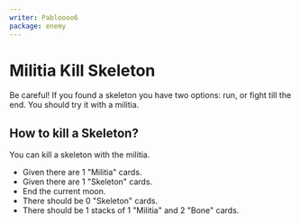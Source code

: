 ```yaml
---
writer: Pabloooo6
package: enemy
---
```

# Militia Kill Skeleton

Be careful! If you found a skeleton you have two options:
run, or fight till the end. You should try it with a
militia.

## How to kill a Skeleton?

You can kill a skeleton with the militia.

 * Given there are 1 "Militia" cards.
 * Given there are 1 "Skeleton" cards.
 * End the current moon.
 * There should be 0 "Skeleton" cards.
 * There should be 1 stacks of 1 "Militia" and 2 "Bone" cards.
